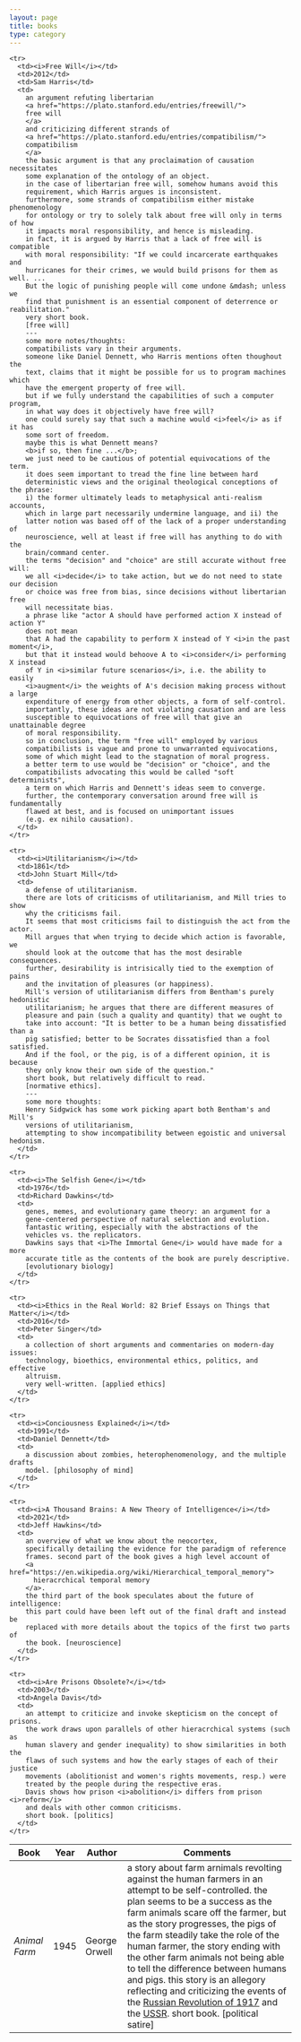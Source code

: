 ```yaml
---
layout: page
title: books
type: category
---
```


<table class="display" id="book-reviews">
  <thead>
    <tr>
      <th>Book</th>
      <th>Year</th>
      <th>Author</th>
      <th data-sortable="false">Comments</th>
    </tr>
  </thead>
  <tbody>
    <tr>
      <td><i>Animal Farm</i></td>
      <td>1945</td>
      <td>George Orwell</td>
      <td>
        a story about farm arnimals revolting against the human farmers in an
        attempt to be self-controlled.
        the plan seems to be a success as the farm animals scare off the farmer,
        but as the story progresses, the pigs of the farm steadily take the role
        of the human farmer, the story ending with the other farm animals not
        being able to tell the difference between humans and pigs.
        this story is an allegory reflecting and criticizing the events of the
        <a href="https://en.wikipedia.org/wiki/Russian_Revolution">Russian Revolution of 1917</a>
        and the
        <a href="https://en.wikipedia.org/wiki/Soviet_Union">USSR</a>.
        short book.
        [political satire]
      </td>
    </tr>

    <tr>
      <td><i>Free Will</i></td>
      <td>2012</td>
      <td>Sam Harris</td>
      <td>
        an argument refuting libertarian
        <a href="https://plato.stanford.edu/entries/freewill/">
        free will
        </a>
        and criticizing different strands of
        <a href="https://plato.stanford.edu/entries/compatibilism/">
        compatibilism
        </a>
        the basic argument is that any proclaimation of causation necessitates
        some explanation of the ontology of an object.
        in the case of libertarian free will, somehow humans avoid this
        requirement, which Harris argues is inconsistent.
        furthermore, some strands of compatibilism either mistake phenomenology
        for ontology or try to solely talk about free will only in terms of how
        it impacts moral responsibility, and hence is misleading.
        in fact, it is argued by Harris that a lack of free will is compatible
        with moral responsibility: "If we could incarcerate earthquakes and
        hurricanes for their crimes, we would build prisons for them as well. ...
        But the logic of punishing people will come undone &mdash; unless we
        find that punishment is an essential component of deterrence or reabilitation."
        very short book.
        [free will]
        ---
        some more notes/thoughts:
        compatibilists vary in their arguments.
        someone like Daniel Dennett, who Harris mentions often thoughout the
        text, claims that it might be possible for us to program machines which
        have the emergent property of free will.
        but if we fully understand the capabilities of such a computer program,
        in what way does it objectively have free will?
        one could surely say that such a machine would <i>feel</i> as if it has
        some sort of freedom.
        maybe this is what Dennett means?
        <b>if so, then fine ...</b>;
        we just need to be cautious of potential equivocations of the term.
        it does seem important to tread the fine line between hard
        deterministic views and the original theological conceptions of the phrase:
        i) the former ultimately leads to metaphysical anti-realism accounts,
        which in large part necessarily undermine language, and ii) the
        latter notion was based off of the lack of a proper understanding of
        neuroscience, well at least if free will has anything to do with the
        brain/command center.
        the terms "decision" and "choice" are still accurate without free will:
        we all <i>decide</i> to take action, but we do not need to state our decision
        or choice was free from bias, since decisions without libertarian free
        will necessitate bias.
        a phrase like "actor A should have performed action X instead of action Y"
        does not mean
        that A had the capability to perform X instead of Y <i>in the past moment</i>,
        but that it instead would behoove A to <i>consider</i> performing X instead
        of Y in <i>similar future scenarios</i>, i.e. the ability to easily
        <i>augment</i> the weights of A's decision making process without a large
        expenditure of energy from other objects, a form of self-control.
        importantly, these ideas are not violating causation and are less
        susceptible to equivocations of free will that give an unattainable degree
        of moral responsibility.
        so in conclusion, the term "free will" employed by various
        compatibilists is vague and prone to unwarranted equivocations,
        some of which might lead to the stagnation of moral progress.
        a better term to use would be "decision" or "choice", and the
        compatibilists advocating this would be called "soft determinists",
        a term on which Harris and Dennett's ideas seem to converge.
        further, the contemporary conversation around free will is fundamentally
        flawed at best, and is focused on unimportant issues
        (e.g. ex nihilo causation).
      </td>
    </tr>

    <tr>
      <td><i>Utilitarianism</i></td>
      <td>1861</td>
      <td>John Stuart Mill</td>
      <td>
        a defense of utilitarianism.
        there are lots of criticisms of utilitarianism, and Mill tries to show
        why the criticisms fail.
        It seems that most criticisms fail to distinguish the act from the actor.
        Mill argues that when trying to decide which action is favorable, we
        should look at the outcome that has the most desirable consequences.
        further, desirability is intrisically tied to the exemption of pains
        and the invitation of pleasures (or happiness).
        Mill's version of utilitarianism differs from Bentham's purely hedonistic
        utilitarianism; he argues that there are different measures of
        pleasure and pain (such a quality and quantity) that we ought to
        take into account: "It is better to be a human being dissatisfied than a
        pig satisfied; better to be Socrates dissatisfied than a fool satisfied.
        And if the fool, or the pig, is of a different opinion, it is because
        they only know their own side of the question."
        short book, but relatively difficult to read.
        [normative ethics].
        ---
        some more thoughts:
        Henry Sidgwick has some work picking apart both Bentham's and Mill's
        versions of utilitarianism,
        attempting to show incompatibility between egoistic and universal hedonism.
      </td>
    </tr>

    <tr>
      <td><i>The Selfish Gene</i></td>
      <td>1976</td>
      <td>Richard Dawkins</td>
      <td>
        genes, memes, and evolutionary game theory: an argument for a
        gene-centered perspective of natural selection and evolution.
        fantastic writing, especially with the abstractions of the
        vehicles vs. the replicators.
        Dawkins says that <i>The Immortal Gene</i> would have made for a more
        accurate title as the contents of the book are purely descriptive.
        [evolutionary biology]
      </td>
    </tr>

    <tr>
      <td><i>Ethics in the Real World: 82 Brief Essays on Things that Matter</i></td>
      <td>2016</td>
      <td>Peter Singer</td>
      <td>
        a collection of short arguments and commentaries on modern-day issues:
        technology, bioethics, environmental ethics, politics, and effective
        altruism.
        very well-written. [applied ethics]
      </td>
    </tr>

    <tr>
      <td><i>Conciousness Explained</i></td>
      <td>1991</td>
      <td>Daniel Dennett</td>
      <td>
        a discussion about zombies, heterophenomenology, and the multiple drafts
        model. [philosophy of mind]
      </td>
    </tr>

    <tr>
      <td><i>A Thousand Brains: A New Theory of Intelligence</i></td>
      <td>2021</td>
      <td>Jeff Hawkins</td>
      <td>
        an overview of what we know about the neocortex,
        specifically detailing the evidence for the paradigm of reference
        frames. second part of the book gives a high level account of
        <a href="https://en.wikipedia.org/wiki/Hierarchical_temporal_memory">
          hieracrchical temporal memory
        </a>.
        the third part of the book speculates about the future of intelligence:
        this part could have been left out of the final draft and instead be
        replaced with more details about the topics of the first two parts of
        the book. [neuroscience]
      </td>
    </tr>

    <tr>
      <td><i>Are Prisons Obsolete?</i></td>
      <td>2003</td>
      <td>Angela Davis</td>
      <td>
        an attempt to criticize and invoke skepticism on the concept of prisons.
        the work draws upon parallels of other hieracrchical systems (such as
        human slavery and gender inequality) to show similarities in both the
        flaws of such systems and how the early stages of each of their justice 
        movements (abolitionist and women's rights movements, resp.) were
        treated by the people during the respective eras.
        Davis shows how prison <i>abolition</i> differs from prison <i>reform</i>
        and deals with other common criticisms.
        short book. [politics]
      </td>
    </tr>
  </tbody>
</table>
